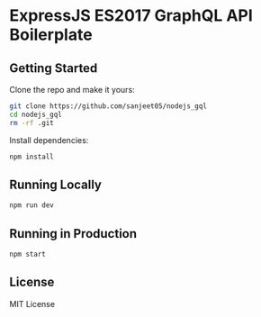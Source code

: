 # ExpressJS ES2017 GraphQL API Boilerplate


## Getting Started

Clone the repo and make it yours:

```bash
git clone https://github.com/sanjeet05/nodejs_gql
cd nodejs_gql
rm -rf .git
```

Install dependencies:

```bash
npm install
```


## Running Locally

```bash
npm run dev
```

## Running in Production

```bash
npm start
```

## License

MIT License
